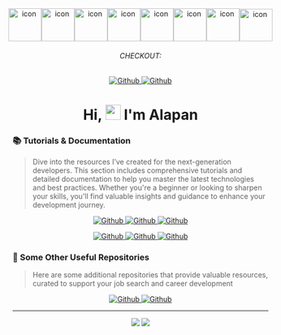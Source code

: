 <div align="center">
  <!-- 동적 뱃지 -->
  <div style="display: flex; justify-content: center; align-items: flex-end;">
    <img src="https://techstack-generator.vercel.app/java-icon.svg" alt="icon" width="65" height="65" />
    <img src="https://techstack-generator.vercel.app/python-icon.svg" alt="icon" width="65" height="65" />
    <img src="https://techstack-generator.vercel.app/django-icon.svg" alt="icon" width="65" height="65" />
    <img src="https://techstack-generator.vercel.app/mysql-icon.svg" alt="icon" width="65" height="65" />
    <img src="https://techstack-generator.vercel.app/restapi-icon.svg" alt="icon" width="65" height="65" />
    <img src="https://techstack-generator.vercel.app/js-icon.svg" alt="icon" width="65" height="65" />
    <img src="https://techstack-generator.vercel.app/ts-icon.svg" alt="icon" width="65" height="65" />
    <img src="https://techstack-generator.vercel.app/react-icon.svg" alt="icon" width="65" height="64" />
  </div>
</div>

<h6 align="center">CHECKOUT: </h6>

<p align="center">
    <a href="https://github.com/Developer-RONNIE/Developer-RONNIE/blob/main/MyTechStack.md"  align="left" alt="Github" title="github">
        <img src="https://img.shields.io/badge/My--Tech--Stack-blue?style=for-the-badge&logo=github&logoColor=white" alt="Github"/>
    </a> 
    <a href="https://github.com/Developer-RONNIE/portfolio"  align="left" alt="Github" title="github">
        <img src="https://img.shields.io/badge/My--Portfolio-D2B48C?style=for-the-badge&logo=github&logoColor=white" alt="Github"/>
    </a> 
</p>

<h1 align="center"> Hi, <img src="https://media.giphy.com/media/hvRJCLFzcasrR4ia7z/giphy.gif" width="30px"/> I'm Alapan </h1>








### 📚 Tutorials & Documentation

> Dive into the resources I’ve created for the next-generation developers. This section includes comprehensive tutorials and detailed documentation to help you master the latest technologies and best practices. Whether you're a beginner or looking to sharpen your skills, you'll find valuable insights and guidance to enhance your development journey.

<p align="center">
    <a href="https://github.com/Developer-RONNIE/complete-leetcode-solutions"  align="left" alt="Github" title="github">
        <img src="https://img.shields.io/badge/Complete--Leetcode--Solutions-D2B48C?style=for-the-badge&logo=github&logoColor=white" alt="Github"/>
    </a>
    <a href="https://github.com/Developer-RONNIE/DSA_C_Plus_Plus"  align="left" alt="Github" title="github">
        <img src="https://img.shields.io/badge/Complete--DSA--C++-blue?style=for-the-badge&logo=github&logoColor=white" alt="Github"/>
    </a>
    <a href="https://github.com/Developer-RONNIE/JS-Tutorial"  align="left" alt="Github" title="github">
        <img src="https://img.shields.io/badge/Complete--JavaScript--Tutorial-D2B48C?style=for-the-badge&logo=github&logoColor=white" alt="Github"/>
    </a>
    
</p>
<p align="center">
    <a href=""  align="left" alt="Github" title="github">
        <img src="https://img.shields.io/badge/Complete--React--Tutorial-blue?style=for-the-badge&logo=github&logoColor=white" alt="Github"/>
    </a>
    <a href=""  align="left" alt="Github" title="github">
        <img src="https://img.shields.io/badge/Advance--MySQL--Tutorial-D2B48C?style=for-the-badge&logo=github&logoColor=white" alt="Github"/>
    </a>
    <a href=""  align="left" alt="Github" title="github">
        <img src="https://img.shields.io/badge/Complete--Backend--Tutorial-blue?style=for-the-badge&logo=github&logoColor=white" alt="Github"/>
    </a>
    
</p>


### 🔗 Some Other Useful Repositories

> Here are some additional repositories that provide valuable resources, curated to support your job search and career development

<p align="center">
    <a href="https://github.com/Developer-RONNIE/BeyondFAANGM"  align="left" alt="Github" title="github">
        <img src="https://img.shields.io/badge/Find--Comapanies--List-D2B48C?style=for-the-badge&logo=github&logoColor=white" alt="Github"/>
    </a>
    <a href="https://github.com/Developer-RONNIE/List-of-Top-Unicorn-Startups-India"  align="left" alt="Github" title="github">
        <img src="https://img.shields.io/badge/Find--Comapanies--India-blue?style=for-the-badge&logo=github&logoColor=white" alt="Github"/>
    </a>
</p>

---

<div align="center">
    <img src="https://github-profile-summary-cards.vercel.app/api/cards/repos-per-language?username=Developer-RONNIE&theme=github">
    <img src="https://github-profile-summary-cards.vercel.app/api/cards/stats?username=Developer-RONNIE&theme=github">
    

</div>

































